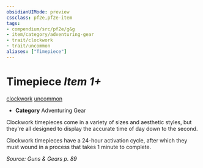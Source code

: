 ```yaml
---
obsidianUIMode: preview
cssclass: pf2e,pf2e-item
tags:
- compendium/src/pf2e/g&g
- item/category/adventuring-gear
- trait/clockwork
- trait/uncommon
aliases: ["Timepiece"]
---
```

# Timepiece *Item 1+*  
[clockwork](../../../Rules/traits/clockwork-g-g.md)  [uncommon](../../../Rules/traits/uncommon.md)  

- **Category** Adventuring Gear

Clockwork timepieces come in a variety of sizes and aesthetic styles, but they're all designed to display the accurate time of day down to the second.

Clockwork timepieces have a 24-hour activation cycle, after which they must wound in a process that takes 1 minute to complete.

*Source: Guns & Gears p. 89*